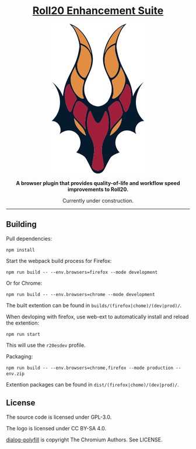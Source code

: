 <h1 align="center">
    <a href="https://github.com/SSStormy/roll20-enhancement-suite">Roll20 Enhancement Suite</a>
</h1>

<p align="center">
    <img src="assets/logo.svg">
</p>

<p align="center">
    <b>A browser plugin that provides quality-of-life and workflow speed improvements to Roll20.</b>
</p>


<p align="center">
  Currently under construction.
</p>

<hr>


## Building

Pull dependencies:
```
npm install
```

Start the webpack build process for Firefox:
```
npm run build -- --env.browsers=firefox --mode development
```

Or for Chrome:
```
npm run build -- --env.browsers=chrome --mode development
```
The built extention can be found in `builds/(firefox|chome)/(dev|prod)/`.


When devloping with firefox, use web-ext to automatically install and reload the extention:
```
npm run start
```
This will use the `r20esdev` profile.

Packaging:
```
npm run build -- --env.browsers=chrome,firefox --mode production --env.zip
```
Extention packages can be found in `dist/(firefox|chome)/(dev|prod)/`.

## License
The source code is licensed under GPL-3.0.

The logo is licensed under CC BY-SA 4.0.

[dialog-polyfill](https://github.com/GoogleChrome/dialog-polyfill) is copyright The Chromium Authors. See LICENSE.
